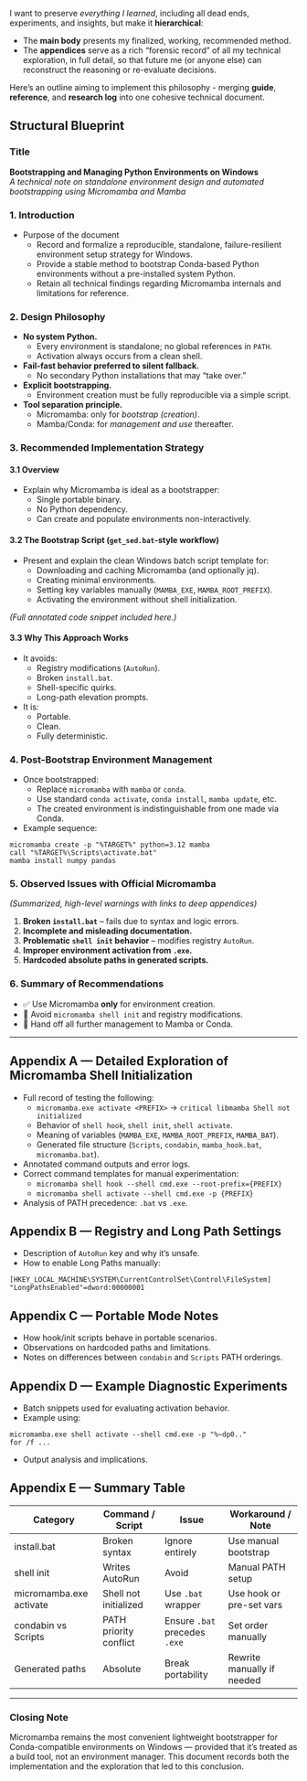I want to preserve _everything I learned_, including all dead ends, experiments, and insights, but make it **hierarchical**:
- The **main body** presents my finalized, working, recommended method.
- The **appendices** serve as a rich “forensic record” of all my technical exploration, in full detail, so that future me (or anyone else) can reconstruct the reasoning or re-evaluate decisions.

Here’s an outline aiming to implement this philosophy - merging **guide**, **reference**, and **research log** into one cohesive technical document.


## **Structural Blueprint**

### **Title**

**Bootstrapping and Managing Python Environments on Windows**  
_A technical note on standalone environment design and automated bootstrapping using Micromamba and Mamba_

### **1. Introduction**

- Purpose of the document
    - Record and formalize a reproducible, standalone, failure-resilient environment setup strategy for Windows.
    - Provide a stable method to bootstrap Conda-based Python environments without a pre-installed system Python.
    - Retain all technical findings regarding Micromamba internals and limitations for reference.

### **2. Design Philosophy**

- **No system Python.**    
    - Every environment is standalone; no global references in `PATH`.
    - Activation always occurs from a clean shell.
- **Fail-fast behavior preferred to silent fallback.**
    - No secondary Python installations that may “take over.”
- **Explicit bootstrapping.**
    - Environment creation must be fully reproducible via a simple script.
- **Tool separation principle.**
    - Micromamba: only for _bootstrap (creation)_.
    - Mamba/Conda: for _management and use_ thereafter.

### **3. Recommended Implementation Strategy**

#### 3.1 Overview

- Explain why Micromamba is ideal as a bootstrapper:
    - Single portable binary.
    - No Python dependency.
    - Can create and populate environments non-interactively.

#### 3.2 The Bootstrap Script (`get_sed.bat`-style workflow)

- Present and explain the clean Windows batch script template for:
    - Downloading and caching Micromamba (and optionally jq).
    - Creating minimal environments.
    - Setting key variables manually (`MAMBA_EXE`, `MAMBA_ROOT_PREFIX`).
    - Activating the environment without shell initialization.

_(Full annotated code snippet included here.)_

#### 3.3 Why This Approach Works

- It avoids:
    - Registry modifications (`AutoRun`).
    - Broken `install.bat`.
    - Shell-specific quirks.
    - Long-path elevation prompts.
- It is:
    - Portable.
    - Clean.
    - Fully deterministic.

### **4. Post-Bootstrap Environment Management**

- Once bootstrapped:
    - Replace `micromamba` with `mamba` or `conda`.
    - Use standard `conda activate`, `conda install`, `mamba update`, etc.
    - The created environment is indistinguishable from one made via Conda.
- Example sequence:    
```batch
micromamba create -p "%TARGET%" python=3.12 mamba
call "%TARGET%\Scripts\activate.bat"
mamba install numpy pandas
```

### **5. Observed Issues with Official Micromamba**

_(Summarized, high-level warnings with links to deep appendices)_
1. **Broken `install.bat`** – fails due to syntax and logic errors.
2. **Incomplete and misleading documentation.**
3. **Problematic `shell init` behavior** – modifies registry `AutoRun`.
4. **Improper environment activation from `.exe`.**
5. **Hardcoded absolute paths in generated scripts.**

### **6. Summary of Recommendations**

- ✅ Use Micromamba **only** for environment creation.
- 🚫 Avoid `micromamba shell init` and registry modifications.   
- 🔄 Hand off all further management to Mamba or Conda.

---

## **Appendix A — Detailed Exploration of Micromamba Shell Initialization**

- Full record of testing the following:    
    - `micromamba.exe activate <PREFIX>` → `critical libmamba Shell not initialized`
    - Behavior of `shell hook`, `shell init`, `shell activate`.
    - Meaning of variables (`MAMBA_EXE`, `MAMBA_ROOT_PREFIX`, `MAMBA_BAT`).
    - Generated file structure (`Scripts`, `condabin`, `mamba_hook.bat`, `micromamba.bat`).
- Annotated command outputs and error logs.
- Correct command templates for manual experimentation:    
    - `micromamba shell hook --shell cmd.exe --root-prefix={PREFIX}`
    - `micromamba shell activate --shell cmd.exe -p {PREFIX}`
- Analysis of PATH precedence: `.bat` vs `.exe`.

## **Appendix B — Registry and Long Path Settings**

- Description of `AutoRun` key and why it’s unsafe.    
- How to enable Long Paths manually:    
```reg
[HKEY_LOCAL_MACHINE\SYSTEM\CurrentControlSet\Control\FileSystem]
"LongPathsEnabled"=dword:00000001
```

## **Appendix C — Portable Mode Notes**

- How hook/init scripts behave in portable scenarios.
- Observations on hardcoded paths and limitations.
- Notes on differences between `condabin` and `Scripts` PATH orderings.

## **Appendix D — Example Diagnostic Experiments**

- Batch snippets used for evaluating activation behavior.    
- Example using:
```batch
micromamba.exe shell activate --shell cmd.exe -p "%~dp0.."
for /f ...
```    
- Output analysis and implications.

## **Appendix E — Summary Table**

|Category|Command / Script|Issue|Workaround / Note|
|---|---|---|---|
|install.bat|Broken syntax|Ignore entirely|Use manual bootstrap|
|shell init|Writes AutoRun|Avoid|Manual PATH setup|
|micromamba.exe activate|Shell not initialized|Use `.bat` wrapper|Use hook or pre-set vars|
|condabin vs Scripts|PATH priority conflict|Ensure `.bat` precedes `.exe`|Set order manually|
|Generated paths|Absolute|Break portability|Rewrite manually if needed|

---

### **Closing Note**

Micromamba remains the most convenient lightweight bootstrapper for Conda-compatible environments on Windows — provided that it’s treated as a build tool, not an environment manager. This document records both the implementation and the exploration that led to this conclusion.

